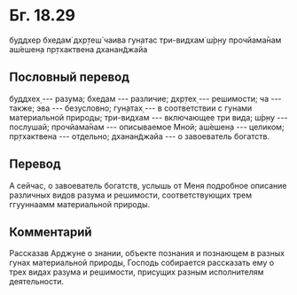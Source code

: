 # Бг. 18.29
буддхер бхедам̇ дхр̣теш́ чаива
гун̣атас три-видхам̇ ш́р̣н̣у
прочйама̄нам аш́ешен̣а
пр̣тхактвена дханан̃джайа
## Пословный перевод

буддхех̣ --- разума; бхедам --- различие; дхр̣тех̣ --- решимости; ча ---
также; эва --- безусловно; гун̣атах̣ --- в соответствии с гунами
материальной природы; три-видхам --- включающее три вида; ш́р̣н̣у ---
послушай; прочйама̄нам --- описываемое Мной; аш́ешен̣а --- целиком;
пр̣тхактвена --- отдельно; дханан̃джайа --- о завоеватель богатств.

## Перевод

А сейчас, о завоеватель богатств, услышь от Меня подробное описание
различных видов разума и решимости, соответствующих трем ггууннаамм
материальной природы.

## Комментарий

Рассказав Арджуне о знании, объекте познания и познающем в разных гунах
материальной природы, Господь собирается рассказать ему о трех видах
разума и решимости, присущих разным исполнителям деятельности.
